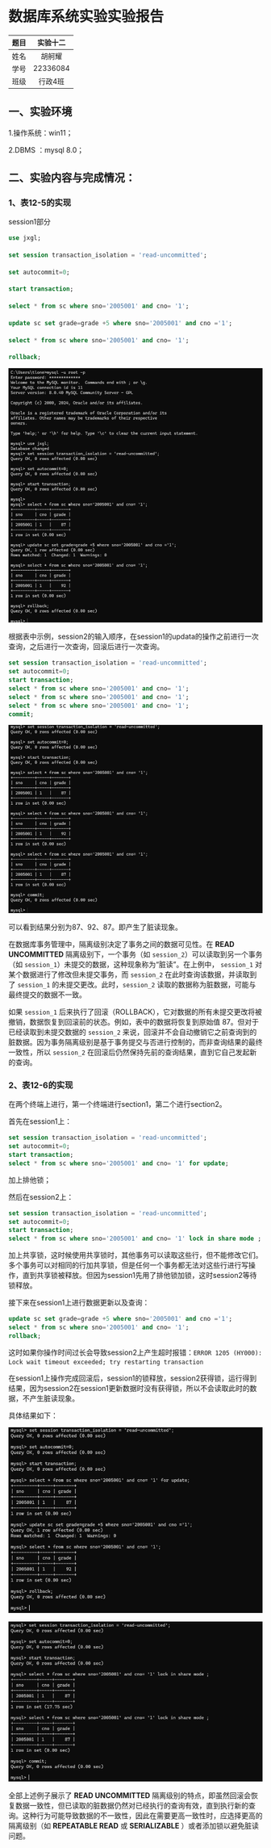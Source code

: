# 数据库系统实验实验报告

| 题目 | 实验十二 |
| ---- | :------: |
| 姓名 |  胡舸耀  |
| 学号 | 22336084 |
| 班级 | 行政4班 |

## 一、实验环境

1.操作系统：win11；

2.DBMS ：mysql 8.0；

## 二、实验内容与完成情况：

### 1、表12-5的实现

session1部分

```sql
use jxgl;

set session transaction_isolation = 'read-uncommitted';

set autocommit=0;

start transaction;

select * from sc where sno='2005001' and cno= '1';

update sc set grade=grade +5 where sno='2005001' and cno ='1';

select * from sc where sno='2005001' and cno= '1';

rollback;
```


![1734245143340](image/实验12/1734245143340.png)

根据表中示例，session2的输入顺序，在session1的updata的操作之前进行一次查询，之后进行一次查询，回滚后进行一次查询。

```sql
set session transaction_isolation = 'read-uncommitted';
set autocommit=0;
start transaction;
select * from sc where sno='2005001' and cno= '1';
select * from sc where sno='2005001' and cno= '1';
select * from sc where sno='2005001' and cno= '1';
commit;
```

![1734251190835](image/实验12/1734251190835.png)

可以看到结果分别为87、92、87。即产生了脏读现象。

在数据库事务管理中，隔离级别决定了事务之间的数据可见性。在 **READ UNCOMMITTED** 隔离级别下，一个事务（如 `session_2`）可以读取到另一个事务（如 `session_1`）未提交的数据，这种现象称为“脏读”。在上例中， `session_1` 对某个数据进行了修改但未提交事务，而 `session_2` 在此时查询该数据，并读取到了 `session_1` 的未提交更改。此时，`session_2` 读取的数据称为脏数据，可能与最终提交的数据不一致。

如果 `session_1` 后来执行了回滚（ROLLBACK），它对数据的所有未提交更改将被撤销，数据恢复到回滚前的状态。例如，表中的数据将恢复到原始值 87。但对于已经读取到未提交数据的 `session_2` 来说，回滚并不会自动撤销它之前查询到的脏数据。因为事务隔离级别是基于事务提交与否进行控制的，而非查询结果的最终一致性，所以 `session_2` 在回滚后仍然保持先前的查询结果，直到它自己发起新的查询。

### 2、表12-6的实现

在两个终端上进行，第一个终端进行section1，第二个进行section2。

首先在session1上：

```sql
set session transaction_isolation = 'read-uncommitted';
set autocommit=0;
start transaction;
select * from sc where sno='2005001' and cno= '1' for update;
```

加上排他锁；

然后在session2上：

```sql
set session transaction_isolation = 'read-uncommitted';
set autocommit=0;
start transaction;
select * from sc where sno='2005001' and cno= '1' lock in share mode ;
```

加上共享锁，这时候使用共享锁时，其他事务可以读取这些行，但不能修改它们。多个事务可以对相同的行加共享锁，但是任何一个事务都无法对这些行进行写操作，直到共享锁被释放。但因为session1先用了排他锁加锁，这时session2等待锁释放。

接下来在session1上进行数据更新以及查询：

```sql
update sc set grade=grade +5 where sno='2005001' and cno ='1';
select * from sc where sno='2005001' and cno= '1';
rollback;
```

这时如果你操作时间过长会导致session2上产生超时报错：`ERROR 1205 (HY000): Lock wait timeout exceeded; try restarting transaction`

在session1上操作完成回滚后，session1的锁释放，session2获得锁，运行得到结果，因为session2在session1更新数据时没有获得锁，所以不会读取此时的数据，不产生脏读现象。

具体结果如下：

![1734254332570](image/实验12/1734254332570.png)

![1734254348771](image/实验12/1734254348771.png)

全部上述例子展示了 **READ UNCOMMITTED** 隔离级别的特点，即虽然回滚会恢复数据一致性，但已读取的脏数据仍然对已经执行的查询有效，直到执行新的查询。这种行为可能导致数据的不一致性，因此在需要更高一致性时，应选择更高的隔离级别（如 **REPEATABLE READ** 或  **SERIALIZABLE** ）或者添加锁以避免脏读问题。
